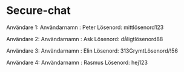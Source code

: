 # Secure-chat

Användare 1:
Användarnamn : Peter
Lösenord: mittlösenord123

Användare 2:
Användarnamn : Ask
Lösenord: dåligtlösenord88

Användare 3:
Användarnamn : Elin
Lösenord: 313GrymtLösenord/!56

Användare 4:
Användarnamn : Rasmus
Lösenord: hej123
